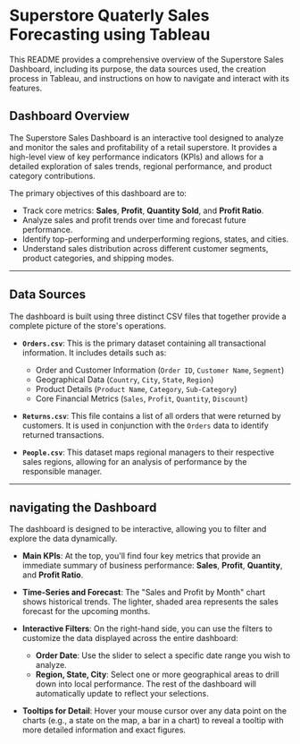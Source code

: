 # Superstore Quaterly Sales Forecasting using Tableau

This README provides a comprehensive overview of the Superstore Sales Dashboard, including its purpose, the data sources used, the creation process in Tableau, and instructions on how to navigate and interact with its features.

## Dashboard Overview

The Superstore Sales Dashboard is an interactive tool designed to analyze and monitor the sales and profitability of a retail superstore. It provides a high-level view of key performance indicators (KPIs) and allows for a detailed exploration of sales trends, regional performance, and product category contributions.

The primary objectives of this dashboard are to:
* Track core metrics: **Sales**, **Profit**, **Quantity Sold**, and **Profit Ratio**.
* Analyze sales and profit trends over time and forecast future performance.
* Identify top-performing and underperforming regions, states, and cities.
* Understand sales distribution across different customer segments, product categories, and shipping modes.

---

## Data Sources

The dashboard is built using three distinct CSV files that together provide a complete picture of the store's operations.

* **`Orders.csv`**: This is the primary dataset containing all transactional information. It includes details such as:
    * Order and Customer Information (`Order ID`, `Customer Name`, `Segment`)
    * Geographical Data (`Country`, `City`, `State`, `Region`)
    * Product Details (`Product Name`, `Category`, `Sub-Category`)
    * Core Financial Metrics (`Sales`, `Profit`, `Quantity`, `Discount`)

* **`Returns.csv`**: This file contains a list of all orders that were returned by customers. It is used in conjunction with the `Orders` data to identify returned transactions.

* **`People.csv`**: This dataset maps regional managers to their respective sales regions, allowing for an analysis of performance by the responsible manager.

---

##  navigating the Dashboard

The dashboard is designed to be interactive, allowing you to filter and explore the data dynamically.

* **Main KPIs**: At the top, you'll find four key metrics that provide an immediate summary of business performance: **Sales**, **Profit**, **Quantity**, and **Profit Ratio**.

* **Time-Series and Forecast**: The "Sales and Profit by Month" chart shows historical trends. The lighter, shaded area represents the sales forecast for the upcoming months.

* **Interactive Filters**: On the right-hand side, you can use the filters to customize the data displayed across the entire dashboard:
    * **Order Date**: Use the slider to select a specific date range you wish to analyze.
    * **Region, State, City**: Select one or more geographical areas to drill down into local performance. The rest of the dashboard will automatically update to reflect your selections.

* **Tooltips for Detail**: Hover your mouse cursor over any data point on the charts (e.g., a state on the map, a bar in a chart) to reveal a tooltip with more detailed information and exact figures.
